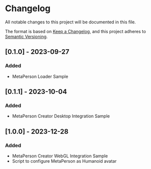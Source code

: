 # Changelog
All notable changes to this project will be documented in this file.

The format is based on [Keep a Changelog](https://keepachangelog.com/en/1.0.0/),
and this project adheres to [Semantic Versioning](https://semver.org/spec/v2.0.0.html).

## [0.1.0] - 2023-09-27
### Added
- MetaPerson Loader Sample

## [0.1.1] - 2023-10-04
### Added
- MetaPerson Creator Desktop Integration Sample

## [1.0.0] - 2023-12-28
### Added
- MetaPerson Creator WebGL Integration Sample
- Script to configure MetaPerson as Humanoid avatar